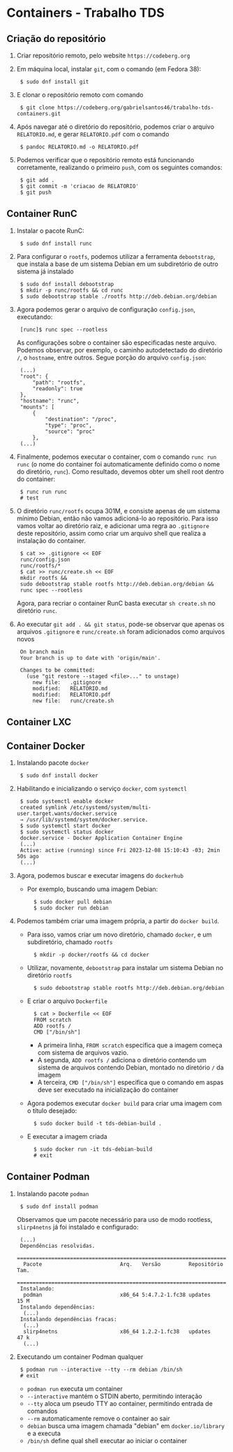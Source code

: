 # Containers - Trabalho TDS

## Criação do repositório
1. Criar repositório remoto, pelo website `https://codeberg.org`

1. Em máquina local, instalar `git`, com o comando (em Fedora 38):

        $ sudo dnf install git

1. E clonar o repositório remoto com comando

        $ git clone https://codeberg.org/gabrielsantos46/trabalho-tds-containers.git

1. Após navegar até o diretório do repositório, podemos criar o arquivo `RELATORIO.md`, e gerar `RELATORIO.pdf` com o comando
    
        $ pandoc RELATORIO.md -o RELATORIO.pdf

1. Podemos verificar que o repositório remoto está funcionando corretamente, realizando o primeiro `push`, com os seguintes comandos:
    
        $ git add .
        $ git commit -m 'criacao de RELATORIO'
        $ git push

## Container RunC
1. Instalar o pacote RunC:

        $ sudo dnf install runc

1. Para configurar o `rootfs`, podemos utilizar a ferramenta `debootstrap`, que instala a base de um sistema Debian em um subdiretório de outro sistema já instalado

        $ sudo dnf install debootstrap
        $ mkdir -p runc/rootfs && cd runc
        $ sudo debootstrap stable ./rootfs http://deb.debian.org/debian

1. Agora podemos gerar o arquivo de configuração `config.json`, executando:

        [runc]$ runc spec --rootless

    As configurações sobre o container são especificadas neste arquivo. Podemos observar, por exemplo, o caminho autodetectado do diretório `/`, o `hostname`, entre outros. Segue porção do arquivo `config.json`:

        (...)
        "root": {
	    	"path": "rootfs",
	    	"readonly": true
	    },
	    "hostname": "runc",
	    "mounts": [
	    	{
	    		"destination": "/proc",
	    		"type": "proc",
	    		"source": "proc"
	    	},
        (...)

1. Finalmente, podemos executar o container, com o comando `runc run runc` (o nome do container foi automaticamente definido como o nome do diretório, `runc`). Como resultado, devemos obter um shell root dentro do container:

        $ runc run runc
        # test

1. O diretório `runc/rootfs` ocupa 301M, e consiste apenas de um sistema mínimo Debian, então não vamos adicioná-lo ao repositório. Para isso vamos voltar ao diretório raiz, e adicionar uma regra ao `.gitignore` deste repositório, assim como criar um arquivo shell que realiza a instalação do container.

        $ cat >> .gitignore << EOF
        runc/config.json
        runc/rootfs/*
        $ cat >> runc/create.sh << EOF
        mkdir rootfs &&
        sudo debootstrap stable rootfs http://deb.debian.org/debian &&
        runc spec --rootless

    Agora, para recriar o container RunC basta executar `sh create.sh` no diretório `runc`.

1. Ao executar `git add . && git status`, pode-se observar que apenas os arquivos `.gitignore` e `runc/create.sh` foram adicionados como arquivos novos 

        On branch main
        Your branch is up to date with 'origin/main'.
        
        Changes to be committed:
          (use "git restore --staged <file>..." to unstage)
        	new file:   .gitignore
        	modified:   RELATORIO.md
        	modified:   RELATORIO.pdf
        	new file:   runc/create.sh

## Container LXC

## Container Docker
1. Instalando pacote `docker`
    
        $ sudo dnf install docker

1. Habilitando e inicializando o serviço `docker`, com `systemctl`

        $ sudo systemctl enable docker
        created symlink /etc/systemd/system/multi-user.target.wants/docker.service
        → /usr/lib/systemd/system/docker.service.
        $ sudo systemctl start docker
        $ sudo systemctl status docker
        docker.service - Docker Application Container Engine
        (...)
        Active: active (running) since Fri 2023-12-08 15:10:43 -03; 2min 50s ago
        (...)

1. Agora, podemos buscar e executar imagens do `dockerhub`
    - Por exemplo, buscando uma imagem Debian:
    
            $ sudo docker pull debian
            $ sudo docker run debian

1. Podemos também criar uma imagem própria, a partir do `docker build`.
    - Para isso, vamos criar um novo diretório, chamado `docker`, e um subdiretório, chamado `rootfs`
    
            $ mkdir -p docker/rootfs && cd docker

    - Utilizar, novamente, `debootstrap` para instalar um sistema Debian no diretório `rootfs`

            $ sudo debootstrap stable rootfs http://deb.debian.org/debian

    - E criar o arquivo `Dockerfile`
            
            $ cat > Dockerfile << EOF
            FROM scratch
            ADD rootfs /
            CMD ["/bin/sh"]

        - A primeira linha, `FROM scratch` especifica que a imagem começa com sistema de arquivos vazio.
        - A segunda, `ADD rootfs /` adiciona o diretório contendo um sistema de arquivos contendo Debian, montado no diretório `/` da imagem
        - A terceira, `CMD ["/bin/sh"]` especifica que o comando em aspas deve ser executado na inicialização do container

    - Agora podemos executar `docker build` para criar uma imagem com o título desejado:
            
            $ sudo docker build -t tds-debian-build .

    - E executar a imagem criada

            $ sudo docker run -it tds-debian-build
            # exit

## Container Podman
1. Instalando pacote `podman`

        $ sudo dnf install podman

    Observamos que um pacote necessário para uso de modo rootless, `slirp4netns` já foi instalado e configurado:

        (...)
        Dependências resolvidas.
        =======================================================================
         Pacote                         Arq.   Versão         Repositório Tam.
        =======================================================================
        Instalando:
         podman                         x86_64 5:4.7.2-1.fc38 updates     15 M
        Instalando dependências:
         (...)
        Instalando dependências fracas:
         (...)
         slirp4netns                    x86_64 1.2.2-1.fc38   updates     47 k
         (...)

1. Executando um container Podman qualquer

        $ podman run --interactive --tty --rm debian /bin/sh
        # exit

    - `podman run` executa um container
    - `--interactive` mantém o STDIN aberto, permitindo interação  
    - `--tty` aloca um pseudo TTY ao container, permitindo entrada de comandos
    - `--rm` automaticamente remove o container ao sair
    - `debian` busca uma imagem chamada "debian" em `docker.io/library` e a executa
    - `/bin/sh` define qual shell executar ao iniciar o container

